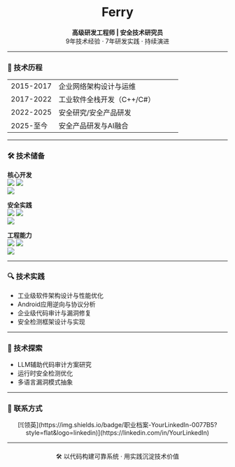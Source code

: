 <div align="center">

# Ferry  
**高级研发工程师 | 安全技术研究员**  
9年技术经验 · 7年研发实践 · 持续演进

</div>

---

### 📆 技术历程

<table>
  <tr>
    <td width="28%">2015-2017</td>
    <td>企业网络架构设计与运维</td>
  </tr>
  <tr>
    <td>2017-2022</td>
    <td>工业软件全栈开发（C++/C#）</td>
  </tr>
  <tr>
    <td>2022-2025</td>
    <td>安全研究/安全产品研发</td>
  </tr>
  <tr>
    <td>2025-至今</td>
    <td>安全产品研发与AI融合</td>
  </tr>
</table>

---

### 🛠️ 技术储备

**核心开发**  
<img src="https://img.shields.io/badge/Java-后端开发-ED8B00?logo=java"> 
<img src="https://img.shields.io/badge/C%23-WPF应用-239120?logo=c-sharp">  
<img src="https://img.shields.io/badge/Spring-微服务架构-6DB33F?logo=spring">

**安全实践**  
<img src="https://img.shields.io/badge/Android-逆向工程-3DDC84?logo=android"> 
<img src="https://img.shields.io/badge/Frida-动态分析-8A2BE2?logo=frida">  
<img src="https://img.shields.io/badge/JADX-静态审计-3DDC84">

**工程能力**  
<img src="https://img.shields.io/badge/Redis-缓存方案-DC382D?logo=redis"> 
<img src="https://img.shields.io/badge/Kafka-消息队列-231F20?logo=apachekafka">  
<img src="https://img.shields.io/badge/Nginx-负载均衡-009639?logo=nginx">

---

### 🔍 技术实践

- 工业级软件架构设计与性能优化  
- Android应用逆向与协议分析  
- 企业级代码审计与漏洞修复  
- 安全检测框架设计与实现  

---

### 🌱 技术探索

- LLM辅助代码审计方案研究  
- 运行时安全检测优化  
- 多语言漏洞模式抽象

---

### 📮 联系方式

<div align="center">
[![领英](https://img.shields.io/badge/职业档案-YourLinkedIn-0077B5?style=flat&logo=linkedin)](https://linkedin.com/in/YourLinkedIn)
</div>

---

<div align="center" style="margin-top:20px">

🛠️ 以代码构建可靠系统 · 用实践沉淀技术价值

</div>
